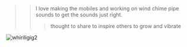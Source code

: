>> I love making the mobiles and working on wind chime pipe sounds to get the sounds just right.
>>> thought to share to inspire others to grow and vibrate

![whiriligig2](https://user-images.githubusercontent.com/59778456/194327897-abec579b-0dbf-4f32-84b2-cadcc975a466.JPG)
